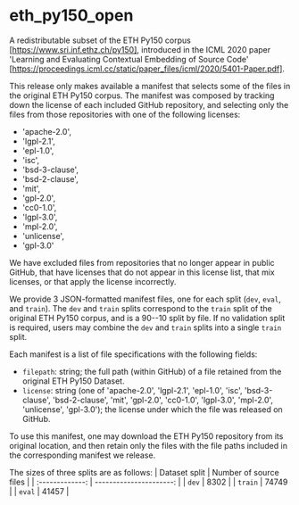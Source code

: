 # eth_py150_open
A redistributable subset of the ETH Py150 corpus [https://www.sri.inf.ethz.ch/py150], introduced in the ICML 2020 paper 'Learning and Evaluating Contextual Embedding of Source Code' [https://proceedings.icml.cc/static/paper_files/icml/2020/5401-Paper.pdf].

This release only makes available a manifest that selects some of the files in
the original ETH Py150 corpus. The manifest was composed by tracking down the
license of each included GitHub repository, and selecting only the files from
those repositories with one of the following licenses:

* 'apache-2.0',
* 'lgpl-2.1',
* 'epl-1.0',
* 'isc',
* 'bsd-3-clause',
* 'bsd-2-clause',
* 'mit',
* 'gpl-2.0',
* 'cc0-1.0',
* 'lgpl-3.0',
* 'mpl-2.0',
* 'unlicense',
* 'gpl-3.0'

We have excluded files from repositories that no longer appear in public GitHub,
that have licenses that do not appear in this license list, that
mix licenses, or that apply the license incorrectly.

We provide 3 JSON-formatted manifest files, one for each split (`dev`, `eval`,
and `train`). The `dev` and `train` splits correspond to the `train` split of
the original ETH Py150 corpus, and is a 90--10 split by file. If no validation
split is required, users may combine the `dev` and `train` splits into a single
`train` split.

Each manifest is a list of file specifications with the following fields:
* `filepath`: string; the full path (within GitHub) of a file retained from the original ETH Py150 Dataset.
* `license`: string (one of 'apache-2.0', 'lgpl-2.1', 'epl-1.0', 'isc', 'bsd-3-clause', 'bsd-2-clause', 'mit', 'gpl-2.0', 'cc0-1.0', 'lgpl-3.0', 'mpl-2.0', 'unlicense', 'gpl-3.0'); the license under which the file was released on GitHub.

To use this manifest, one may download the ETH Py150 repository from its
original location, and then retain only the files with the file paths included
in the corresponding manifest we release.

The sizes of three splits are as follows:
| Dataset split | Number of source files |
| :-------------: | ----------------------: |
| `dev`         | 8302 |
| `train`       | 74749 |
| `eval`        | 41457 |
